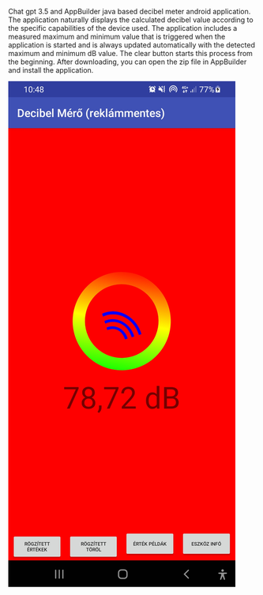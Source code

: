 Chat gpt 3.5 and AppBuilder java based decibel meter android application.
The application naturally displays the calculated decibel value according to the specific capabilities of the device used. The application includes a measured maximum and minimum value that is triggered when the application is started and is always updated automatically with the detected maximum and minimum dB value.
The clear button starts this process from the beginning.
After downloading, you can open the zip file in AppBuilder and install the application.

![Application started](Screenshot1.jpg)


